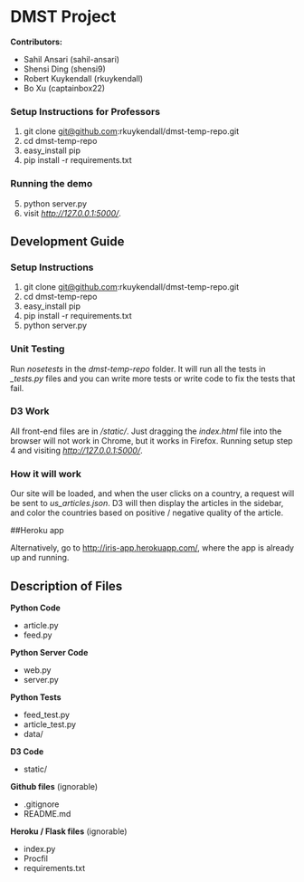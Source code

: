 DMST Project
============

**Contributors:**

*   Sahil Ansari (sahil-ansari)
*   Shensi Ding (shensi9)
*   Robert Kuykendall (rkuykendall)
*   Bo Xu (captainbox22)



### Setup Instructions for Professors

1. git clone git@github.com:rkuykendall/dmst-temp-repo.git
2. cd dmst-temp-repo
3. easy_install pip
4. pip install -r requirements.txt

### Running the demo
5. python server.py
6. visit *http://127.0.0.1:5000/*.



Development Guide
-----------------

### Setup Instructions

1. git clone git@github.com:rkuykendall/dmst-temp-repo.git
2. cd dmst-temp-repo
3. easy_install pip
4. pip install -r requirements.txt
5. python server.py

### Unit Testing
Run *nosetests* in the *dmst-temp-repo* folder. It will run all the tests in *_tests.py* files and you can write more tests or write code to fix the tests that fail.

### D3 Work

All front-end files are in */static/*. Just dragging the *index.html* file into the browser will not work in Chrome, but it works in Firefox. Running setup step 4 and visiting *http://127.0.0.1:5000/*.

### How it will work

Our site will be loaded, and when the user clicks on a country, a request will be sent to *us_articles.json*. D3 will then display the articles in the sidebar, and color the countries based on positive / negative quality of the article.

##Heroku app

Alternatively, go to http://iris-app.herokuapp.com/, where the app is already up and running.

Description of Files
--------------------

**Python Code**

*   article.py
*   feed.py

**Python Server Code**

*   web.py
*   server.py

**Python Tests**

*   feed_test.py
*   article_test.py
*   data/

**D3 Code**

*   static/

**Github files** (ignorable)

*   .gitignore
*   README.md

**Heroku / Flask files** (ignorable)

*   index.py
*   Procfil
*   requirements.txt


 